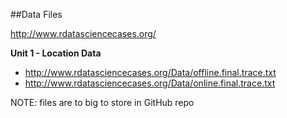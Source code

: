 ##Data Files
  
http://www.rdatasciencecases.org/  

**Unit 1 - Location Data**  
* http://www.rdatasciencecases.org/Data/offline.final.trace.txt
* http://www.rdatasciencecases.org/Data/online.final.trace.txt  
  
NOTE: files are to big to store in GitHub repo
